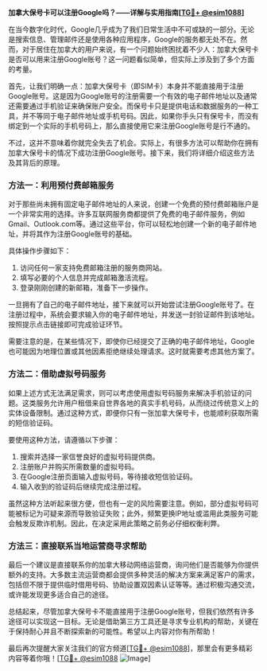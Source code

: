 **加拿大保号卡可以注册Google吗？——详解与实用指南[[TG💪+ @esim1088](https://t.me/s/esim1088)]**

在当今数字化时代，Google几乎成为了我们日常生活中不可或缺的一部分。无论是搜索信息、管理邮件还是使用各种应用程序，Google的服务都无处不在。然而，对于居住在加拿大的用户来说，有一个问题始终困扰着不少人：加拿大保号卡是否可以用来注册Google账号？这一问题看似简单，但实际上涉及到了多个方面的考量。

首先，让我们明确一点：加拿大保号卡（即SIM卡）本身并不能直接用于注册Google账号。这是因为Google账号的注册需要一个有效的电子邮件地址以及通常还需要通过手机验证来确保账户安全。而保号卡只是提供电话和数据服务的一种工具，并不等同于电子邮件地址或手机号码。因此，如果你手头只有保号卡，而没有绑定到一个实际的手机号码上，那么直接使用它来注册Google账号是行不通的。

不过，这并不意味着你就完全失去了机会。实际上，有很多方法可以帮助你在拥有加拿大保号卡的情况下成功注册Google账号。接下来，我们将详细介绍这些方法及其背后的原理。

### 方法一：利用预付费邮箱服务

对于那些尚未拥有固定电子邮件地址的人来说，创建一个免费的预付费邮箱账户是一个非常实用的选择。许多互联网服务商都提供了免费的电子邮件服务，例如Gmail、Outlook.com等。通过这些平台，你可以轻松地创建一个新的电子邮件地址，并将其作为注册Google账号的基础。

具体操作步骤如下：
1. 访问任何一家支持免费邮箱注册的服务商网站。
2. 填写必要的个人信息并完成邮箱激活流程。
3. 登录刚刚创建的新邮箱，准备下一步操作。

一旦拥有了自己的电子邮件地址，接下来就可以开始尝试注册Google账号了。在注册过程中，系统会要求输入你的电子邮件地址，并发送一封验证邮件到该地址。按照提示点击链接即可完成验证环节。

需要注意的是，在某些情况下，即使你已经提交了正确的电子邮件地址，Google也可能因为地理位置或其他因素拒绝继续处理请求。这时就需要考虑其他方案了。

### 方法二：借助虚拟号码服务

如果上述方式无法满足需求，则可以考虑使用虚拟号码服务来解决手机验证的问题。这类服务允许用户租借来自世界各地的真实手机号码，从而绕过传统意义上的实体设备限制。通过这种方式，即便你只有一张加拿大保号卡，也能顺利获取所需的短信验证码。

要使用这种方法，请遵循以下步骤：
1. 搜索并选择一家信誉良好的虚拟号码提供商。
2. 注册账户并购买所需数量的虚拟号码。
3. 在Google注册页面输入虚拟号码，等待接收短信验证码。
4. 输入收到的验证码后继续完成注册过程。

虽然这种方法听起来很方便，但也有一定的风险需要注意。例如，部分虚拟号码可能被标记为可疑来源而导致验证失败；此外，频繁更换IP地址或滥用此类服务可能会触发反欺诈机制。因此，在决定采用此策略之前务必仔细权衡利弊。

### 方法三：直接联系当地运营商寻求帮助

最后一个建议是直接联系你的加拿大移动网络运营商，询问他们是否能够为你提供额外的支持。大多数主流运营商都会提供多种灵活的解决方案来满足客户的需求，包括但不限于提供临时借用号码、协助设置双因素认证等等。通过积极沟通交流，或许能发现更多适合自己的途径。

总结起来，尽管加拿大保号卡不能直接用于注册Google账号，但我们依然有许多途径可以实现这一目标。无论是借助第三方工具还是寻求专业机构的帮助，关键在于保持耐心并且不断探索新的可能性。希望以上内容对你有所帮助！

最后再次提醒大家关注我们的官方频道[[TG💪+ @esim1088](https://t.me/s/esim1088)]，那里会有更多精彩内容等着你哦！[[TG💪+ @esim1088](https://t.me/s/esim1088) ![Image](https://i.postimg.cc/4NQfJmqS/Snipaste-2025-05-13-00-14-12.png)]